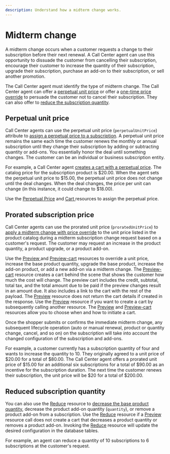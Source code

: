 ```yaml
---
description: Understand how a midterm change works.
---
```


# Midterm change

A midterm change occurs when a customer requests a change to their subscription before their next renewal. A Call Center agent can use this opportunity to dissuade the customer from cancelling their subscription, encourage their customer to increase the quantity of their subscription, upgrade their subscription, purchase an add-on to their subscription, or sell another promotion.&#x20;

The Call Center agent must identify the type of midterm change. The Call Center agent can offer a [perpetual unit price](selling-subscriptions-without-add-ons.md#perpetual-unit-price) or offer a [one-time price override](selling-subscriptions-without-add-ons.md#prorated-subscription-price) to persuade the customer not to cancel their subscription. They can also offer to [reduce the subscription quantity](selling-subscriptions-without-add-ons.md#reduced-subscription-quantity).

## Perpetual unit price

Call Center agents can use the perpetual unit price (`perpetualUnitPrice`) attribute to [assign a perpetual price to a subscription](../../../admin-apis/subscription-management/assigning-a-perpetual-unit-price.md). A perpetual unit price remains the same each time the customer renews the monthly or annual subscription until they change their subscription by adding or subtracting quantity or add-ons. You essentially honor the deal until something changes. The customer can be an individual or business subscription entity.&#x20;

For example, a Call Center agent [creates a cart with a perpetual price](../../../admin-apis/subscription-management/assigning-a-perpetual-unit-price.md#creating-a-cart-with-a-perpetual-unit-price). The catalog price for the subscription product is $20.00. When the agent sets the perpetual unit price to $15.00, the perpetual unit price does not change until the deal changes. When the deal changes, the price per unit can change (in this instance, it could change to $18.00).

Use the [Perpetual Price](https://www.digitalriver.com/docs/commerce-admin-api/#tag/Perpetual-price) and [Cart ](https://www.digitalriver.com/docs/commerce-shopper-api/#tag/Apply-Shopper)resources to assign the perpetual price.&#x20;

## Prorated subscription price

Call Center agents can use the prorated unit price (`proratedUnitPrice`) to [apply a midterm change with price override](../../../admin-apis/subscription-management/applying-an-immediate-midterm-change.md#apply-a-unit-prorated-price-using-the-preview-cart-resource) to the unit price listed in the product catalog during a midterm subscription change request based on a customer's request. The customer may request an increase in the product quantity, a product upgrade, or a product add-on.

Use the [Preview ](../../../admin-apis/subscription-management/applying-an-immediate-midterm-change.md#apply-a-unit-prorated-price-using-the-preview-resource)and [Preview-cart](../../../admin-apis/subscription-management/applying-an-immediate-midterm-change.md#apply-a-unit-prorated-price-using-the-preview-cart-resource) resources to override a unit price, increase the base product quantity, upgrade the base product, increase the add-on product, or add a new add-on via a midterm change. The [Preview-cart](broken-reference) resource creates a cart behind the scene that shows the customer how much the cost will change. The preview cart includes the credit, subtotal, total tax, and the total amount due to be paid if the preview changes result in an amount due. It also includes a link to the cart with the rest of the payload. The [Preview](../../../admin-apis/subscription-management/applying-an-immediate-midterm-change.md#apply-a-unit-prorated-price-using-the-preview-resource) resource does not return the cart details if created in the response. Use the [Preview](../../../admin-apis/subscription-management/applying-an-immediate-midterm-change.md#apply-a-unit-prorated-price-using-the-preview-resource) resource if you want to create a cart by subsequently calling another resource. The [Preview](../../../admin-apis/subscription-management/applying-an-immediate-midterm-change.md#apply-a-unit-prorated-price-using-the-preview-resource) and [Preview-cart](https://www.digitalriver.com/docs/commerce-admin-api/#tag/Immediate-Midterm-Change/operation/previewCartSubscription) resources allow you to choose when and how to initiate a cart.

Once the shopper submits or confirms the immediate midterm change, any subsequent lifecycle operation (auto or manual renewal, product or quantity change, cancel, and so on) on the subscription will take into account the changed configuration of the subscription and add-ons.‌

For example, a customer currently has a subscription quantity of four and wants to increase the quantity to 10. They originally agreed to a unit price of $20.00 for a total of $80.00. The Call Center agent offers a prorated unit price of $15.00 for an additional six subscriptions for a total of $90.00 as an incentive for the subscription duration. The next time the customer renews their subscription, the unit price will be $20 for a total of $200.00.

## Reduced subscription quantity

You can also use the [Reduce](../../../common-shopper-and-admin-apis/subscriptions/reducing-the-quantity-of-a-subscription.md) resource to [decrease the base product quantity](../../../common-shopper-and-admin-apis/subscriptions/reducing-the-quantity-of-a-subscription.md), decrease the product add-on quantity (`quantity`), or remove a product add-on from a subscription. Use the [Reduce](broken-reference) resource if a [Preview](broken-reference) resource call does not create a cart that decreases a product quantity or removes a product add-on. Invoking the [Reduce](broken-reference) resource will update the desired configuration in the database tables.‌

For example, an agent can reduce a quantity of 10 subscriptions to 6 subscriptions at the customer's request.
